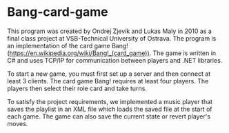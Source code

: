 # Bang-card-game

This program was created by Ondrej Zjevik and Lukas Maly in 2010 as a final class project at VSB-Technical University of Ostrava. The program is an implementation of the card game Bang! (https://en.wikipedia.org/wiki/Bang!_(card_game)). The game is written in C# and uses TCP/IP for communication between players and .NET libraries.

To start a new game, you must first set up a server and then connect at least 3 clients. The card game Bang! requires at least four players. The players then select their role card and take turns.

To satisfy the project requirements, we implemented a music player that saves the playlist in an XML file which loads the saved file at the start of each game. The game can also save the current state or revert player's moves.
